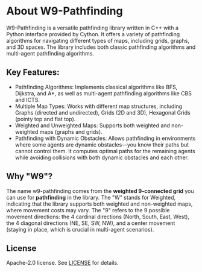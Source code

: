 # About W9-Pathfinding

W9-Pathfinding is a versatile pathfinding library written in C++ with a Python interface provided by Cython. It offers a variety of pathfinding algorithms for navigating different types of maps, including grids, graphs, and 3D spaces. The library includes both classic pathfinding algorithms and multi-agent pathfinding algorithms.

## Key Features:

- Pathfinding Algorithms: Implements classical algorithms like BFS, Dijkstra, and A*, as well as multi-agent pathfinding algorithms like CBS and ICTS.
- Multiple Map Types: Works with different map structures, including Graphs (directed and undirected), Grids (2D and 3D), Hexagonal Grids (pointy top and flat top).
- Weighted and Unweighted Maps: Supports both weighted and non-weighted maps (graphs and grids).
- Pathfinding with Dynamic Obstacles: Allows pathfinding in environments where some agents are dynamic obstacles—you know their paths but cannot control them. It computes optimal paths for the remaining agents while avoiding collisions with both dynamic obstacles and each other.

## Why "W9"?

The name w9-pathfinding comes from the **weighted 9-connected grid** you can use for **pathfinding** in the library. The "W" stands for Weighted, indicating that the library supports both weighted and non-weighted maps, where movement costs may vary. The "9" refers to the 9 possible movement directions: the 4 cardinal directions (North, South, East, West), the 4 diagonal directions (NE, SE, SW, NW), and a center movement (staying in place, which is crucial in multi-agent scenarios).


## License

Apache-2.0 license. See [LICENSE](https://github.com/w9PcJLyb/pathfinding/blob/main/LICENSE) for details.
